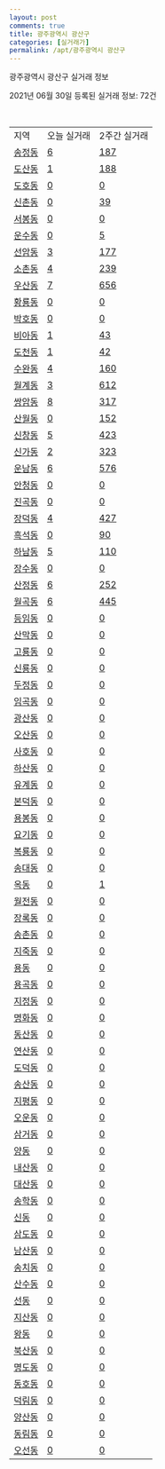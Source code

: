 ```yaml
---
layout: post
comments: true
title: 광주광역시 광산구
categories: [실거래가]
permalink: /apt/광주광역시 광산구
---
```


광주광역시 광산구 실거래 정보

2021년 06월 30일 등록된 실거래 정보: 72건

<script type="text/javascript">
  google.charts.load('current', {'packages':['corechart']});
  google.charts.setOnLoadCallback(drawChart);

  function drawChart() {
    var data = google.visualization.arrayToDataTable([['거래일', '매매', '전월세', '전매'], ['21-02', 448, 469, 33], ['21-03', 671, 567, 33], ['21-04', 613, 559, 51], ['21-05', 691, 552, 48], ['21-06', 368, 357, 4]]);

    var options = {
      title: '최근 유형별 거래량 추이',
      legend: { position: 'bottom' }
    };

    var chart = new google.visualization.LineChart(document.getElementById('columnchart_material'));
    chart.draw(data, (options));
  }
</script>

<div id="columnchart_material" style="width: 95%; margin-left: -35px"></div>
<br>
<table class="sortable">
  <tr>
    <td>지역</td>
    <td>오늘 실거래</td>
    <td>2주간 실거래</td>
  </tr>

  
  <tr class="item">
    <td><a href="광주광역시 광산구 송정동">송정동</a></td>
    <td><a href="광주광역시 광산구 송정동">6</a></td>
    <td><a href="광주광역시 광산구 송정동">187</a></td>
  </tr>
    

  <tr class="item">
    <td><a href="광주광역시 광산구 도산동">도산동</a></td>
    <td><a href="광주광역시 광산구 도산동">1</a></td>
    <td><a href="광주광역시 광산구 도산동">188</a></td>
  </tr>
    

  <tr class="item">
    <td><a href="광주광역시 광산구 도호동">도호동</a></td>
    <td><a href="광주광역시 광산구 도호동">0</a></td>
    <td><a href="광주광역시 광산구 도호동">0</a></td>
  </tr>
    

  <tr class="item">
    <td><a href="광주광역시 광산구 신촌동">신촌동</a></td>
    <td><a href="광주광역시 광산구 신촌동">0</a></td>
    <td><a href="광주광역시 광산구 신촌동">39</a></td>
  </tr>
    

  <tr class="item">
    <td><a href="광주광역시 광산구 서봉동">서봉동</a></td>
    <td><a href="광주광역시 광산구 서봉동">0</a></td>
    <td><a href="광주광역시 광산구 서봉동">0</a></td>
  </tr>
    

  <tr class="item">
    <td><a href="광주광역시 광산구 운수동">운수동</a></td>
    <td><a href="광주광역시 광산구 운수동">0</a></td>
    <td><a href="광주광역시 광산구 운수동">5</a></td>
  </tr>
    

  <tr class="item">
    <td><a href="광주광역시 광산구 선암동">선암동</a></td>
    <td><a href="광주광역시 광산구 선암동">3</a></td>
    <td><a href="광주광역시 광산구 선암동">177</a></td>
  </tr>
    

  <tr class="item">
    <td><a href="광주광역시 광산구 소촌동">소촌동</a></td>
    <td><a href="광주광역시 광산구 소촌동">4</a></td>
    <td><a href="광주광역시 광산구 소촌동">239</a></td>
  </tr>
    

  <tr class="item">
    <td><a href="광주광역시 광산구 우산동">우산동</a></td>
    <td><a href="광주광역시 광산구 우산동">7</a></td>
    <td><a href="광주광역시 광산구 우산동">656</a></td>
  </tr>
    

  <tr class="item">
    <td><a href="광주광역시 광산구 황룡동">황룡동</a></td>
    <td><a href="광주광역시 광산구 황룡동">0</a></td>
    <td><a href="광주광역시 광산구 황룡동">0</a></td>
  </tr>
    

  <tr class="item">
    <td><a href="광주광역시 광산구 박호동">박호동</a></td>
    <td><a href="광주광역시 광산구 박호동">0</a></td>
    <td><a href="광주광역시 광산구 박호동">0</a></td>
  </tr>
    

  <tr class="item">
    <td><a href="광주광역시 광산구 비아동">비아동</a></td>
    <td><a href="광주광역시 광산구 비아동">1</a></td>
    <td><a href="광주광역시 광산구 비아동">43</a></td>
  </tr>
    

  <tr class="item">
    <td><a href="광주광역시 광산구 도천동">도천동</a></td>
    <td><a href="광주광역시 광산구 도천동">1</a></td>
    <td><a href="광주광역시 광산구 도천동">42</a></td>
  </tr>
    

  <tr class="item">
    <td><a href="광주광역시 광산구 수완동">수완동</a></td>
    <td><a href="광주광역시 광산구 수완동">4</a></td>
    <td><a href="광주광역시 광산구 수완동">160</a></td>
  </tr>
    

  <tr class="item">
    <td><a href="광주광역시 광산구 월계동">월계동</a></td>
    <td><a href="광주광역시 광산구 월계동">3</a></td>
    <td><a href="광주광역시 광산구 월계동">612</a></td>
  </tr>
    

  <tr class="item">
    <td><a href="광주광역시 광산구 쌍암동">쌍암동</a></td>
    <td><a href="광주광역시 광산구 쌍암동">8</a></td>
    <td><a href="광주광역시 광산구 쌍암동">317</a></td>
  </tr>
    

  <tr class="item">
    <td><a href="광주광역시 광산구 산월동">산월동</a></td>
    <td><a href="광주광역시 광산구 산월동">0</a></td>
    <td><a href="광주광역시 광산구 산월동">152</a></td>
  </tr>
    

  <tr class="item">
    <td><a href="광주광역시 광산구 신창동">신창동</a></td>
    <td><a href="광주광역시 광산구 신창동">5</a></td>
    <td><a href="광주광역시 광산구 신창동">423</a></td>
  </tr>
    

  <tr class="item">
    <td><a href="광주광역시 광산구 신가동">신가동</a></td>
    <td><a href="광주광역시 광산구 신가동">2</a></td>
    <td><a href="광주광역시 광산구 신가동">323</a></td>
  </tr>
    

  <tr class="item">
    <td><a href="광주광역시 광산구 운남동">운남동</a></td>
    <td><a href="광주광역시 광산구 운남동">6</a></td>
    <td><a href="광주광역시 광산구 운남동">576</a></td>
  </tr>
    

  <tr class="item">
    <td><a href="광주광역시 광산구 안청동">안청동</a></td>
    <td><a href="광주광역시 광산구 안청동">0</a></td>
    <td><a href="광주광역시 광산구 안청동">0</a></td>
  </tr>
    

  <tr class="item">
    <td><a href="광주광역시 광산구 진곡동">진곡동</a></td>
    <td><a href="광주광역시 광산구 진곡동">0</a></td>
    <td><a href="광주광역시 광산구 진곡동">0</a></td>
  </tr>
    

  <tr class="item">
    <td><a href="광주광역시 광산구 장덕동">장덕동</a></td>
    <td><a href="광주광역시 광산구 장덕동">4</a></td>
    <td><a href="광주광역시 광산구 장덕동">427</a></td>
  </tr>
    

  <tr class="item">
    <td><a href="광주광역시 광산구 흑석동">흑석동</a></td>
    <td><a href="광주광역시 광산구 흑석동">0</a></td>
    <td><a href="광주광역시 광산구 흑석동">90</a></td>
  </tr>
    

  <tr class="item">
    <td><a href="광주광역시 광산구 하남동">하남동</a></td>
    <td><a href="광주광역시 광산구 하남동">5</a></td>
    <td><a href="광주광역시 광산구 하남동">110</a></td>
  </tr>
    

  <tr class="item">
    <td><a href="광주광역시 광산구 장수동">장수동</a></td>
    <td><a href="광주광역시 광산구 장수동">0</a></td>
    <td><a href="광주광역시 광산구 장수동">0</a></td>
  </tr>
    

  <tr class="item">
    <td><a href="광주광역시 광산구 산정동">산정동</a></td>
    <td><a href="광주광역시 광산구 산정동">6</a></td>
    <td><a href="광주광역시 광산구 산정동">252</a></td>
  </tr>
    

  <tr class="item">
    <td><a href="광주광역시 광산구 월곡동">월곡동</a></td>
    <td><a href="광주광역시 광산구 월곡동">6</a></td>
    <td><a href="광주광역시 광산구 월곡동">445</a></td>
  </tr>
    

  <tr class="item">
    <td><a href="광주광역시 광산구 등임동">등임동</a></td>
    <td><a href="광주광역시 광산구 등임동">0</a></td>
    <td><a href="광주광역시 광산구 등임동">0</a></td>
  </tr>
    

  <tr class="item">
    <td><a href="광주광역시 광산구 산막동">산막동</a></td>
    <td><a href="광주광역시 광산구 산막동">0</a></td>
    <td><a href="광주광역시 광산구 산막동">0</a></td>
  </tr>
    

  <tr class="item">
    <td><a href="광주광역시 광산구 고룡동">고룡동</a></td>
    <td><a href="광주광역시 광산구 고룡동">0</a></td>
    <td><a href="광주광역시 광산구 고룡동">0</a></td>
  </tr>
    

  <tr class="item">
    <td><a href="광주광역시 광산구 신룡동">신룡동</a></td>
    <td><a href="광주광역시 광산구 신룡동">0</a></td>
    <td><a href="광주광역시 광산구 신룡동">0</a></td>
  </tr>
    

  <tr class="item">
    <td><a href="광주광역시 광산구 두정동">두정동</a></td>
    <td><a href="광주광역시 광산구 두정동">0</a></td>
    <td><a href="광주광역시 광산구 두정동">0</a></td>
  </tr>
    

  <tr class="item">
    <td><a href="광주광역시 광산구 임곡동">임곡동</a></td>
    <td><a href="광주광역시 광산구 임곡동">0</a></td>
    <td><a href="광주광역시 광산구 임곡동">0</a></td>
  </tr>
    

  <tr class="item">
    <td><a href="광주광역시 광산구 광산동">광산동</a></td>
    <td><a href="광주광역시 광산구 광산동">0</a></td>
    <td><a href="광주광역시 광산구 광산동">0</a></td>
  </tr>
    

  <tr class="item">
    <td><a href="광주광역시 광산구 오산동">오산동</a></td>
    <td><a href="광주광역시 광산구 오산동">0</a></td>
    <td><a href="광주광역시 광산구 오산동">0</a></td>
  </tr>
    

  <tr class="item">
    <td><a href="광주광역시 광산구 사호동">사호동</a></td>
    <td><a href="광주광역시 광산구 사호동">0</a></td>
    <td><a href="광주광역시 광산구 사호동">0</a></td>
  </tr>
    

  <tr class="item">
    <td><a href="광주광역시 광산구 하산동">하산동</a></td>
    <td><a href="광주광역시 광산구 하산동">0</a></td>
    <td><a href="광주광역시 광산구 하산동">0</a></td>
  </tr>
    

  <tr class="item">
    <td><a href="광주광역시 광산구 유계동">유계동</a></td>
    <td><a href="광주광역시 광산구 유계동">0</a></td>
    <td><a href="광주광역시 광산구 유계동">0</a></td>
  </tr>
    

  <tr class="item">
    <td><a href="광주광역시 광산구 본덕동">본덕동</a></td>
    <td><a href="광주광역시 광산구 본덕동">0</a></td>
    <td><a href="광주광역시 광산구 본덕동">0</a></td>
  </tr>
    

  <tr class="item">
    <td><a href="광주광역시 광산구 용봉동">용봉동</a></td>
    <td><a href="광주광역시 광산구 용봉동">0</a></td>
    <td><a href="광주광역시 광산구 용봉동">0</a></td>
  </tr>
    

  <tr class="item">
    <td><a href="광주광역시 광산구 요기동">요기동</a></td>
    <td><a href="광주광역시 광산구 요기동">0</a></td>
    <td><a href="광주광역시 광산구 요기동">0</a></td>
  </tr>
    

  <tr class="item">
    <td><a href="광주광역시 광산구 복룡동">복룡동</a></td>
    <td><a href="광주광역시 광산구 복룡동">0</a></td>
    <td><a href="광주광역시 광산구 복룡동">0</a></td>
  </tr>
    

  <tr class="item">
    <td><a href="광주광역시 광산구 송대동">송대동</a></td>
    <td><a href="광주광역시 광산구 송대동">0</a></td>
    <td><a href="광주광역시 광산구 송대동">0</a></td>
  </tr>
    

  <tr class="item">
    <td><a href="광주광역시 광산구 옥동">옥동</a></td>
    <td><a href="광주광역시 광산구 옥동">0</a></td>
    <td><a href="광주광역시 광산구 옥동">1</a></td>
  </tr>
    

  <tr class="item">
    <td><a href="광주광역시 광산구 월전동">월전동</a></td>
    <td><a href="광주광역시 광산구 월전동">0</a></td>
    <td><a href="광주광역시 광산구 월전동">0</a></td>
  </tr>
    

  <tr class="item">
    <td><a href="광주광역시 광산구 장록동">장록동</a></td>
    <td><a href="광주광역시 광산구 장록동">0</a></td>
    <td><a href="광주광역시 광산구 장록동">0</a></td>
  </tr>
    

  <tr class="item">
    <td><a href="광주광역시 광산구 송촌동">송촌동</a></td>
    <td><a href="광주광역시 광산구 송촌동">0</a></td>
    <td><a href="광주광역시 광산구 송촌동">0</a></td>
  </tr>
    

  <tr class="item">
    <td><a href="광주광역시 광산구 지죽동">지죽동</a></td>
    <td><a href="광주광역시 광산구 지죽동">0</a></td>
    <td><a href="광주광역시 광산구 지죽동">0</a></td>
  </tr>
    

  <tr class="item">
    <td><a href="광주광역시 광산구 용동">용동</a></td>
    <td><a href="광주광역시 광산구 용동">0</a></td>
    <td><a href="광주광역시 광산구 용동">0</a></td>
  </tr>
    

  <tr class="item">
    <td><a href="광주광역시 광산구 용곡동">용곡동</a></td>
    <td><a href="광주광역시 광산구 용곡동">0</a></td>
    <td><a href="광주광역시 광산구 용곡동">0</a></td>
  </tr>
    

  <tr class="item">
    <td><a href="광주광역시 광산구 지정동">지정동</a></td>
    <td><a href="광주광역시 광산구 지정동">0</a></td>
    <td><a href="광주광역시 광산구 지정동">0</a></td>
  </tr>
    

  <tr class="item">
    <td><a href="광주광역시 광산구 명화동">명화동</a></td>
    <td><a href="광주광역시 광산구 명화동">0</a></td>
    <td><a href="광주광역시 광산구 명화동">0</a></td>
  </tr>
    

  <tr class="item">
    <td><a href="광주광역시 광산구 동산동">동산동</a></td>
    <td><a href="광주광역시 광산구 동산동">0</a></td>
    <td><a href="광주광역시 광산구 동산동">0</a></td>
  </tr>
    

  <tr class="item">
    <td><a href="광주광역시 광산구 연산동">연산동</a></td>
    <td><a href="광주광역시 광산구 연산동">0</a></td>
    <td><a href="광주광역시 광산구 연산동">0</a></td>
  </tr>
    

  <tr class="item">
    <td><a href="광주광역시 광산구 도덕동">도덕동</a></td>
    <td><a href="광주광역시 광산구 도덕동">0</a></td>
    <td><a href="광주광역시 광산구 도덕동">0</a></td>
  </tr>
    

  <tr class="item">
    <td><a href="광주광역시 광산구 송산동">송산동</a></td>
    <td><a href="광주광역시 광산구 송산동">0</a></td>
    <td><a href="광주광역시 광산구 송산동">0</a></td>
  </tr>
    

  <tr class="item">
    <td><a href="광주광역시 광산구 지평동">지평동</a></td>
    <td><a href="광주광역시 광산구 지평동">0</a></td>
    <td><a href="광주광역시 광산구 지평동">0</a></td>
  </tr>
    

  <tr class="item">
    <td><a href="광주광역시 광산구 오운동">오운동</a></td>
    <td><a href="광주광역시 광산구 오운동">0</a></td>
    <td><a href="광주광역시 광산구 오운동">0</a></td>
  </tr>
    

  <tr class="item">
    <td><a href="광주광역시 광산구 삼거동">삼거동</a></td>
    <td><a href="광주광역시 광산구 삼거동">0</a></td>
    <td><a href="광주광역시 광산구 삼거동">0</a></td>
  </tr>
    

  <tr class="item">
    <td><a href="광주광역시 광산구 양동">양동</a></td>
    <td><a href="광주광역시 광산구 양동">0</a></td>
    <td><a href="광주광역시 광산구 양동">0</a></td>
  </tr>
    

  <tr class="item">
    <td><a href="광주광역시 광산구 내산동">내산동</a></td>
    <td><a href="광주광역시 광산구 내산동">0</a></td>
    <td><a href="광주광역시 광산구 내산동">0</a></td>
  </tr>
    

  <tr class="item">
    <td><a href="광주광역시 광산구 대산동">대산동</a></td>
    <td><a href="광주광역시 광산구 대산동">0</a></td>
    <td><a href="광주광역시 광산구 대산동">0</a></td>
  </tr>
    

  <tr class="item">
    <td><a href="광주광역시 광산구 송학동">송학동</a></td>
    <td><a href="광주광역시 광산구 송학동">0</a></td>
    <td><a href="광주광역시 광산구 송학동">0</a></td>
  </tr>
    

  <tr class="item">
    <td><a href="광주광역시 광산구 신동">신동</a></td>
    <td><a href="광주광역시 광산구 신동">0</a></td>
    <td><a href="광주광역시 광산구 신동">0</a></td>
  </tr>
    

  <tr class="item">
    <td><a href="광주광역시 광산구 삼도동">삼도동</a></td>
    <td><a href="광주광역시 광산구 삼도동">0</a></td>
    <td><a href="광주광역시 광산구 삼도동">0</a></td>
  </tr>
    

  <tr class="item">
    <td><a href="광주광역시 광산구 남산동">남산동</a></td>
    <td><a href="광주광역시 광산구 남산동">0</a></td>
    <td><a href="광주광역시 광산구 남산동">0</a></td>
  </tr>
    

  <tr class="item">
    <td><a href="광주광역시 광산구 송치동">송치동</a></td>
    <td><a href="광주광역시 광산구 송치동">0</a></td>
    <td><a href="광주광역시 광산구 송치동">0</a></td>
  </tr>
    

  <tr class="item">
    <td><a href="광주광역시 광산구 산수동">산수동</a></td>
    <td><a href="광주광역시 광산구 산수동">0</a></td>
    <td><a href="광주광역시 광산구 산수동">0</a></td>
  </tr>
    

  <tr class="item">
    <td><a href="광주광역시 광산구 선동">선동</a></td>
    <td><a href="광주광역시 광산구 선동">0</a></td>
    <td><a href="광주광역시 광산구 선동">0</a></td>
  </tr>
    

  <tr class="item">
    <td><a href="광주광역시 광산구 지산동">지산동</a></td>
    <td><a href="광주광역시 광산구 지산동">0</a></td>
    <td><a href="광주광역시 광산구 지산동">0</a></td>
  </tr>
    

  <tr class="item">
    <td><a href="광주광역시 광산구 왕동">왕동</a></td>
    <td><a href="광주광역시 광산구 왕동">0</a></td>
    <td><a href="광주광역시 광산구 왕동">0</a></td>
  </tr>
    

  <tr class="item">
    <td><a href="광주광역시 광산구 북산동">북산동</a></td>
    <td><a href="광주광역시 광산구 북산동">0</a></td>
    <td><a href="광주광역시 광산구 북산동">0</a></td>
  </tr>
    

  <tr class="item">
    <td><a href="광주광역시 광산구 명도동">명도동</a></td>
    <td><a href="광주광역시 광산구 명도동">0</a></td>
    <td><a href="광주광역시 광산구 명도동">0</a></td>
  </tr>
    

  <tr class="item">
    <td><a href="광주광역시 광산구 동호동">동호동</a></td>
    <td><a href="광주광역시 광산구 동호동">0</a></td>
    <td><a href="광주광역시 광산구 동호동">0</a></td>
  </tr>
    

  <tr class="item">
    <td><a href="광주광역시 광산구 덕림동">덕림동</a></td>
    <td><a href="광주광역시 광산구 덕림동">0</a></td>
    <td><a href="광주광역시 광산구 덕림동">0</a></td>
  </tr>
    

  <tr class="item">
    <td><a href="광주광역시 광산구 양산동">양산동</a></td>
    <td><a href="광주광역시 광산구 양산동">0</a></td>
    <td><a href="광주광역시 광산구 양산동">0</a></td>
  </tr>
    

  <tr class="item">
    <td><a href="광주광역시 광산구 동림동">동림동</a></td>
    <td><a href="광주광역시 광산구 동림동">0</a></td>
    <td><a href="광주광역시 광산구 동림동">0</a></td>
  </tr>
    

  <tr class="item">
    <td><a href="광주광역시 광산구 오선동">오선동</a></td>
    <td><a href="광주광역시 광산구 오선동">0</a></td>
    <td><a href="광주광역시 광산구 오선동">0</a></td>
  </tr>
    


</table>


    